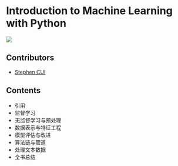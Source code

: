 # Introduction to Machine Learning with Python

<a href="https://www.oreilly.com/library/view/python/9787115475619/"><img src="https://learning.oreilly.com/library/cover/9787115475619/250w/"></a>

## Contributors

- [Stephen CUI](https://github.com/JPL-JUNO)

## Contents

- 引用
- 监督学习
- 无监督学习与预处理
- 数据表示与特征工程
- 模型评估与改进
- 算法链与管道
- 处理文本数据
- 全书总结
